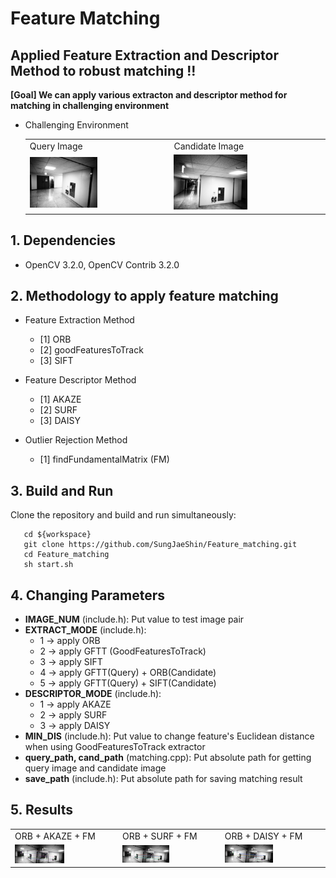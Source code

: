# Feature Matching
## Applied Feature Extraction and Descriptor Method to robust matching !!
**[Goal] We can apply various extracton and descriptor method for matching in challenging environment**
- Challenging Environment 
   <table>
      <tr>
         <td> Query Image</td>
         <td> Candidate Image </td>
      </tr> 
      <tr>
         <td><img src="./query.png" width=50% height=50% title="Query Image"/> </td>
         <td><img src="./cand.png" width=50% height=50% title="Candidate Image"/> </td>
      </tr>
   </table>

## 1. Dependencies
   - OpenCV 3.2.0, OpenCV Contrib 3.2.0

## 2. Methodology to apply feature matching
   - Feature Extraction Method
      - [1] ORB 
      - [2] goodFeaturesToTrack 
      - [3] SIFT
      
   - Feature Descriptor Method
      - [1] AKAZE
      - [2] SURF 
      - [3] DAISY

   - Outlier Rejection Method
      - [1] findFundamentalMatrix (FM)

## 3. Build and Run 
Clone the repository and build and run simultaneously:
```
   cd ${workspace}
   git clone https://github.com/SungJaeShin/Feature_matching.git
   cd Feature_matching
   sh start.sh
```

## 4. Changing Parameters
- **IMAGE_NUM** (include.h): Put value to test image pair  
- **EXTRACT_MODE** (include.h):
   - 1 &rarr; apply ORB
   - 2 &rarr; apply GFTT (GoodFeaturesToTrack)
   - 3 &rarr; apply SIFT
   - 4 &rarr; apply GFTT(Query) + ORB(Candidate) 
   - 5 &rarr; apply GFTT(Query) + SIFT(Candidate)
- **DESCRIPTOR_MODE** (include.h): 
   - 1 &rarr; apply AKAZE
   - 2 &rarr; apply SURF
   - 3 &rarr; apply DAISY
- **MIN_DIS** (include.h): Put value to change feature's Euclidean distance when using GoodFeaturesToTrack extractor
- **query_path, cand_path** (matching.cpp): Put absolute path for getting query image and candidate image
- **save_path** (include.h): Put absolute path for saving matching result 

## 5. Results 
   <table>
      <tr>
         <td> ORB + AKAZE + FM </td>
         <td> ORB + SURF + FM </td>
         <td> ORB + DAISY + FM </td>
      </tr> 
      <tr>
         <td><img src="./results/3_final_orb_akaze_result.png" width=50% height=50% title="Query Image"/> </td>
         <td><img src="./results/3_final_orb_surf_result.png" width=50% height=50% title="Candidate Image"/> </td>
         <td><img src="./results/3_final_orb_daisy_result.png" width=50% height=50% title="Candidate Image"/> </td>
      </tr>
   </table>

